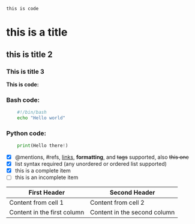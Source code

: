  ```` this is code ````
 # this is a title
 ## this is title 2

### This is title 3
**This is code:**

  ### **Bash code:**
```bash
    #!/bin/bash
    echo "Hello world"
```
  ### **Python code:**
```python
    print(Hello there!)
```

- [x] @mentions, #refs, [links](), **formatting**, and <del>tags</del> supported, also ~~this one~~
- [x] list syntax required (any unordered or ordered list supported)
- [x] this is a complete item
- [ ] this is an incomplete item

First Header | Second Header
------------ | -------------
Content from cell 1 | Content from cell 2
Content in the first column | Content in the second column

